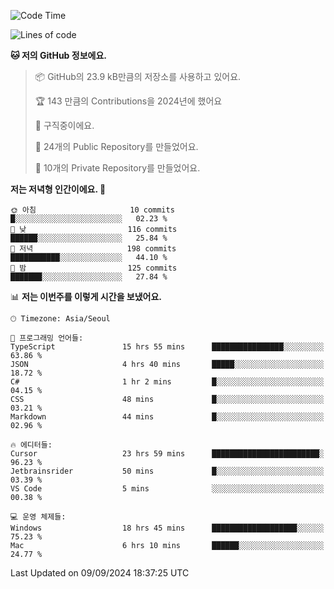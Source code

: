   <!--START_SECTION:waka-->
![Code Time](http://img.shields.io/badge/Code%20Time-796%20hrs%2040%20mins-blue)

![Lines of code](https://img.shields.io/badge/%EC%A0%80%EB%8A%94%20%EC%97%AC%ED%83%9C%EA%B9%8C%EC%A7%80%20-401.5%20thousand%20%EC%A4%84%EC%9D%98%20%EC%BD%94%EB%93%9C%EB%A5%BC%20%EC%9E%91%EC%84%B1%ED%96%88%EC%96%B4%EC%9A%94.-blue)

**🐱 저의 GitHub 정보에요.** 

> 📦 GitHub의 23.9 kB만큼의 저장소를 사용하고 있어요. 
 > 
> 🏆 143 만큼의 Contributions을 2024년에 했어요
 > 
> 💼 구직중이에요.
 > 
> 📜 24개의 Public Repository를 만들었어요. 
 > 
> 🔑 10개의 Private Repository를 만들었어요. 
 > 
**저는 저녁형 인간이에요. 🦉** 

```text
🌞 아침                     10 commits          █░░░░░░░░░░░░░░░░░░░░░░░░   02.23 % 
🌆 낮　                     116 commits         ██████░░░░░░░░░░░░░░░░░░░   25.84 % 
🌃 저녁                     198 commits         ███████████░░░░░░░░░░░░░░   44.10 % 
🌙 밤　                     125 commits         ███████░░░░░░░░░░░░░░░░░░   27.84 % 
```


📊 **저는 이번주를 이렇게 시간을 보냈어요.** 

```text
🕑︎ Timezone: Asia/Seoul

💬 프로그래밍 언어들: 
TypeScript               15 hrs 55 mins      ████████████████░░░░░░░░░   63.86 % 
JSON                     4 hrs 40 mins       █████░░░░░░░░░░░░░░░░░░░░   18.72 % 
C#                       1 hr 2 mins         █░░░░░░░░░░░░░░░░░░░░░░░░   04.15 % 
CSS                      48 mins             █░░░░░░░░░░░░░░░░░░░░░░░░   03.21 % 
Markdown                 44 mins             █░░░░░░░░░░░░░░░░░░░░░░░░   02.96 % 

🔥 에디터들: 
Cursor                   23 hrs 59 mins      ████████████████████████░   96.23 % 
Jetbrainsrider           50 mins             █░░░░░░░░░░░░░░░░░░░░░░░░   03.39 % 
VS Code                  5 mins              ░░░░░░░░░░░░░░░░░░░░░░░░░   00.38 % 

💻 운영 체제들: 
Windows                  18 hrs 45 mins      ███████████████████░░░░░░   75.23 % 
Mac                      6 hrs 10 mins       ██████░░░░░░░░░░░░░░░░░░░   24.77 % 
```


 Last Updated on 09/09/2024 18:37:25 UTC
<!--END_SECTION:waka-->
